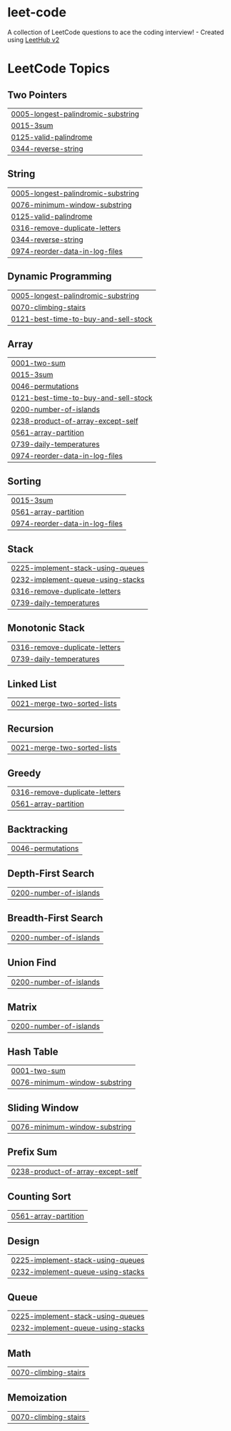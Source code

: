 # leet-code
A collection of LeetCode questions to ace the coding interview! - Created using [LeetHub v2](https://github.com/arunbhardwaj/LeetHub-2.0)

<!---LeetCode Topics Start-->
# LeetCode Topics
## Two Pointers
|  |
| ------- |
| [0005-longest-palindromic-substring](https://github.com/YubinShin/leet-code/tree/master/0005-longest-palindromic-substring) |
| [0015-3sum](https://github.com/YubinShin/leet-code/tree/master/0015-3sum) |
| [0125-valid-palindrome](https://github.com/YubinShin/leet-code/tree/master/0125-valid-palindrome) |
| [0344-reverse-string](https://github.com/YubinShin/leet-code/tree/master/0344-reverse-string) |
## String
|  |
| ------- |
| [0005-longest-palindromic-substring](https://github.com/YubinShin/leet-code/tree/master/0005-longest-palindromic-substring) |
| [0076-minimum-window-substring](https://github.com/YubinShin/leet-code/tree/master/0076-minimum-window-substring) |
| [0125-valid-palindrome](https://github.com/YubinShin/leet-code/tree/master/0125-valid-palindrome) |
| [0316-remove-duplicate-letters](https://github.com/YubinShin/leet-code/tree/master/0316-remove-duplicate-letters) |
| [0344-reverse-string](https://github.com/YubinShin/leet-code/tree/master/0344-reverse-string) |
| [0974-reorder-data-in-log-files](https://github.com/YubinShin/leet-code/tree/master/0974-reorder-data-in-log-files) |
## Dynamic Programming
|  |
| ------- |
| [0005-longest-palindromic-substring](https://github.com/YubinShin/leet-code/tree/master/0005-longest-palindromic-substring) |
| [0070-climbing-stairs](https://github.com/YubinShin/leet-code/tree/master/0070-climbing-stairs) |
| [0121-best-time-to-buy-and-sell-stock](https://github.com/YubinShin/leet-code/tree/master/0121-best-time-to-buy-and-sell-stock) |
## Array
|  |
| ------- |
| [0001-two-sum](https://github.com/YubinShin/leet-code/tree/master/0001-two-sum) |
| [0015-3sum](https://github.com/YubinShin/leet-code/tree/master/0015-3sum) |
| [0046-permutations](https://github.com/YubinShin/leet-code/tree/master/0046-permutations) |
| [0121-best-time-to-buy-and-sell-stock](https://github.com/YubinShin/leet-code/tree/master/0121-best-time-to-buy-and-sell-stock) |
| [0200-number-of-islands](https://github.com/YubinShin/leet-code/tree/master/0200-number-of-islands) |
| [0238-product-of-array-except-self](https://github.com/YubinShin/leet-code/tree/master/0238-product-of-array-except-self) |
| [0561-array-partition](https://github.com/YubinShin/leet-code/tree/master/0561-array-partition) |
| [0739-daily-temperatures](https://github.com/YubinShin/leet-code/tree/master/0739-daily-temperatures) |
| [0974-reorder-data-in-log-files](https://github.com/YubinShin/leet-code/tree/master/0974-reorder-data-in-log-files) |
## Sorting
|  |
| ------- |
| [0015-3sum](https://github.com/YubinShin/leet-code/tree/master/0015-3sum) |
| [0561-array-partition](https://github.com/YubinShin/leet-code/tree/master/0561-array-partition) |
| [0974-reorder-data-in-log-files](https://github.com/YubinShin/leet-code/tree/master/0974-reorder-data-in-log-files) |
## Stack
|  |
| ------- |
| [0225-implement-stack-using-queues](https://github.com/YubinShin/leet-code/tree/master/0225-implement-stack-using-queues) |
| [0232-implement-queue-using-stacks](https://github.com/YubinShin/leet-code/tree/master/0232-implement-queue-using-stacks) |
| [0316-remove-duplicate-letters](https://github.com/YubinShin/leet-code/tree/master/0316-remove-duplicate-letters) |
| [0739-daily-temperatures](https://github.com/YubinShin/leet-code/tree/master/0739-daily-temperatures) |
## Monotonic Stack
|  |
| ------- |
| [0316-remove-duplicate-letters](https://github.com/YubinShin/leet-code/tree/master/0316-remove-duplicate-letters) |
| [0739-daily-temperatures](https://github.com/YubinShin/leet-code/tree/master/0739-daily-temperatures) |
## Linked List
|  |
| ------- |
| [0021-merge-two-sorted-lists](https://github.com/YubinShin/leet-code/tree/master/0021-merge-two-sorted-lists) |
## Recursion
|  |
| ------- |
| [0021-merge-two-sorted-lists](https://github.com/YubinShin/leet-code/tree/master/0021-merge-two-sorted-lists) |
## Greedy
|  |
| ------- |
| [0316-remove-duplicate-letters](https://github.com/YubinShin/leet-code/tree/master/0316-remove-duplicate-letters) |
| [0561-array-partition](https://github.com/YubinShin/leet-code/tree/master/0561-array-partition) |
## Backtracking
|  |
| ------- |
| [0046-permutations](https://github.com/YubinShin/leet-code/tree/master/0046-permutations) |
## Depth-First Search
|  |
| ------- |
| [0200-number-of-islands](https://github.com/YubinShin/leet-code/tree/master/0200-number-of-islands) |
## Breadth-First Search
|  |
| ------- |
| [0200-number-of-islands](https://github.com/YubinShin/leet-code/tree/master/0200-number-of-islands) |
## Union Find
|  |
| ------- |
| [0200-number-of-islands](https://github.com/YubinShin/leet-code/tree/master/0200-number-of-islands) |
## Matrix
|  |
| ------- |
| [0200-number-of-islands](https://github.com/YubinShin/leet-code/tree/master/0200-number-of-islands) |
## Hash Table
|  |
| ------- |
| [0001-two-sum](https://github.com/YubinShin/leet-code/tree/master/0001-two-sum) |
| [0076-minimum-window-substring](https://github.com/YubinShin/leet-code/tree/master/0076-minimum-window-substring) |
## Sliding Window
|  |
| ------- |
| [0076-minimum-window-substring](https://github.com/YubinShin/leet-code/tree/master/0076-minimum-window-substring) |
## Prefix Sum
|  |
| ------- |
| [0238-product-of-array-except-self](https://github.com/YubinShin/leet-code/tree/master/0238-product-of-array-except-self) |
## Counting Sort
|  |
| ------- |
| [0561-array-partition](https://github.com/YubinShin/leet-code/tree/master/0561-array-partition) |
## Design
|  |
| ------- |
| [0225-implement-stack-using-queues](https://github.com/YubinShin/leet-code/tree/master/0225-implement-stack-using-queues) |
| [0232-implement-queue-using-stacks](https://github.com/YubinShin/leet-code/tree/master/0232-implement-queue-using-stacks) |
## Queue
|  |
| ------- |
| [0225-implement-stack-using-queues](https://github.com/YubinShin/leet-code/tree/master/0225-implement-stack-using-queues) |
| [0232-implement-queue-using-stacks](https://github.com/YubinShin/leet-code/tree/master/0232-implement-queue-using-stacks) |
## Math
|  |
| ------- |
| [0070-climbing-stairs](https://github.com/YubinShin/leet-code/tree/master/0070-climbing-stairs) |
## Memoization
|  |
| ------- |
| [0070-climbing-stairs](https://github.com/YubinShin/leet-code/tree/master/0070-climbing-stairs) |
<!---LeetCode Topics End-->